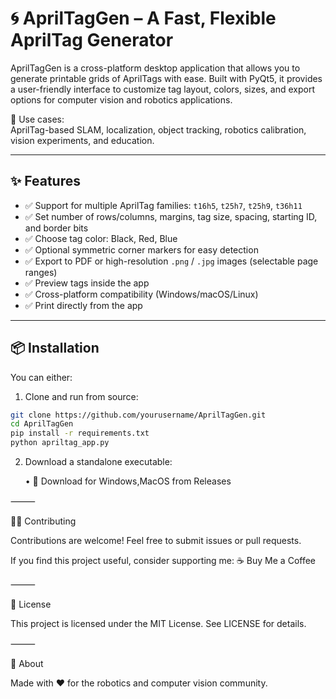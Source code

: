 

# 🌀 AprilTagGen – A Fast, Flexible AprilTag Generator

AprilTagGen is a cross-platform desktop application that allows you to generate printable grids of AprilTags with ease. Built with PyQt5, it provides a user-friendly interface to customize tag layout, colors, sizes, and export options for computer vision and robotics applications.

🎯 Use cases:  
AprilTag-based SLAM, localization, object tracking, robotics calibration, vision experiments, and education.

---

## ✨ Features

- ✅ Support for multiple AprilTag families: `t16h5`, `t25h7`, `t25h9`, `t36h11`
- ✅ Set number of rows/columns, margins, tag size, spacing, starting ID, and border bits
- ✅ Choose tag color: Black, Red, Blue
- ✅ Optional symmetric corner markers for easy detection
- ✅ Export to PDF or high-resolution `.png` / `.jpg` images (selectable page ranges)
- ✅ Preview tags inside the app
- ✅ Cross-platform compatibility (Windows/macOS/Linux)
- ✅ Print directly from the app

---

## 📦 Installation

You can either:

1. Clone and run from source:

```bash
git clone https://github.com/yourusername/AprilTagGen.git
cd AprilTagGen
pip install -r requirements.txt
python apriltag_app.py
```

2.	Download a standalone executable:

	•	🔗 Download for Windows,MacOS from Releases


⸻

🧑‍💻 Contributing

Contributions are welcome! Feel free to submit issues or pull requests.

If you find this project useful, consider supporting me:
☕️ Buy Me a Coffee

⸻

📝 License

This project is licensed under the MIT License. See LICENSE for details.

⸻

🤖 About

Made with ❤️ for the robotics and computer vision community.
